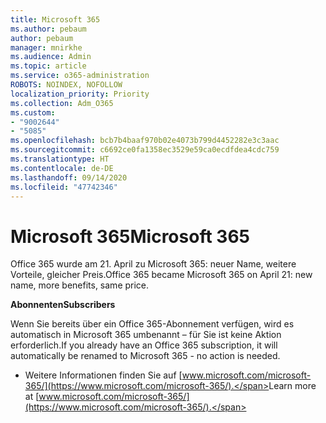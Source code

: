 ```yaml
---
title: Microsoft 365
ms.author: pebaum
author: pebaum
manager: mnirkhe
ms.audience: Admin
ms.topic: article
ms.service: o365-administration
ROBOTS: NOINDEX, NOFOLLOW
localization_priority: Priority
ms.collection: Adm_O365
ms.custom:
- "9002644"
- "5085"
ms.openlocfilehash: bcb7b4baaf970b02e4073b799d4452282e3c3aac
ms.sourcegitcommit: c6692ce0fa1358ec3529e59ca0ecdfdea4cdc759
ms.translationtype: HT
ms.contentlocale: de-DE
ms.lasthandoff: 09/14/2020
ms.locfileid: "47742346"
---
```

# <a name="microsoft-365"></a><span data-ttu-id="8727d-102">Microsoft 365</span><span class="sxs-lookup"><span data-stu-id="8727d-102">Microsoft 365</span></span>

<span data-ttu-id="8727d-103">Office 365 wurde am 21. April zu Microsoft 365: neuer Name, weitere Vorteile, gleicher Preis.</span><span class="sxs-lookup"><span data-stu-id="8727d-103">Office 365 became Microsoft 365 on April 21: new name, more benefits, same price.</span></span>

<span data-ttu-id="8727d-104">**Abonnenten**</span><span class="sxs-lookup"><span data-stu-id="8727d-104">**Subscribers**</span></span>

<span data-ttu-id="8727d-105">Wenn Sie bereits über ein Office 365-Abonnement verfügen, wird es automatisch in Microsoft 365 umbenannt – für Sie ist keine Aktion erforderlich.</span><span class="sxs-lookup"><span data-stu-id="8727d-105">If you already have an Office 365 subscription, it will automatically be renamed to Microsoft 365 - no action is needed.</span></span>

- <span data-ttu-id="8727d-106">Weitere Informationen finden Sie auf [www.microsoft.com/microsoft-365/](https://www.microsoft.com/microsoft-365/).</span><span class="sxs-lookup"><span data-stu-id="8727d-106">Learn more at [www.microsoft.com/microsoft-365/](https://www.microsoft.com/microsoft-365/).</span></span>
